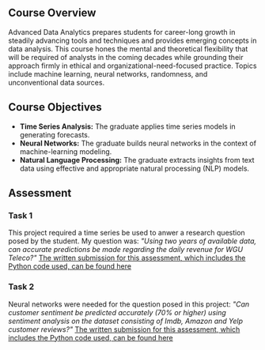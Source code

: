 ## Course Overview

Advanced Data Analytics prepares students for career-long growth in steadily advancing tools and techniques and provides emerging concepts in data analysis. 
This course hones the mental and theoretical flexibility that will be required of analysts in the coming decades while grounding their approach firmly in ethical and organizational-need-focused practice. 
Topics include machine learning, neural networks, randomness, and unconventional data sources.

## Course Objectives

- **Time Series Analysis:** The graduate applies time series models in generating forecasts.
- **Neural Networks:** The graduate builds neural networks in the context of machine-learning modeling.
- **Natural Language Processing:** The graduate extracts insights from text data using effective and appropriate natural processing (NLP) models.

## Assessment

### Task 1

This project required a time series be used to anwer a research question posed by the student. My question was:
*"Using two years of available data, can accurate predictions be made regarding the daily revenue for WGU Teleco?"*
[The written submission for this assessment, which includes the Python code used, can be found here](https://github.com/churchill-briana/MSDA/blob/main/Advanced%20Data%20Analytics%20/Time%20Series%20Analysis)

### Task 2

Neural networks were needed for the question posed in this project: 
*"Can customer sentiment be predicted accurately (70% or higher) using sentiment analysis on the dataset consisting of Imdb, Amazon and Yelp customer reviews?"*
[The written submission for this assessment, which includes the Python code used, can be found here](https://github.com/churchill-briana/MSDA/blob/main/Advanced%20Data%20Analytics%20/Sentiment%20Analysis%20Using%20Neural%20Networks)
